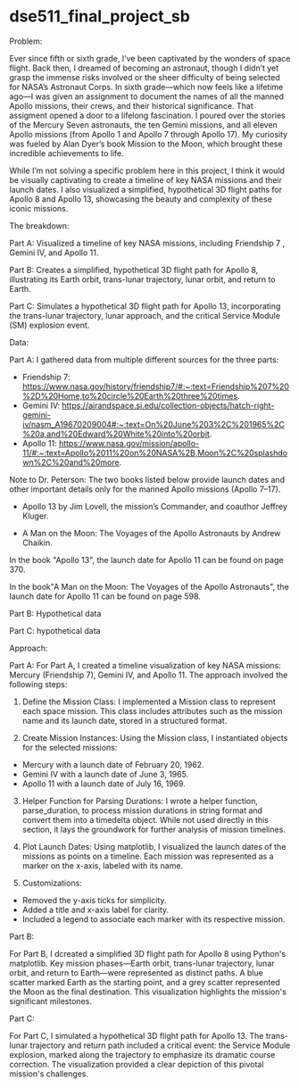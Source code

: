 # dse511_final_project_sb

Problem:

  Ever since fifth or sixth grade, I’ve been captivated by the wonders of space flight. Back then, I dreamed of becoming an astronaut, though I didn’t yet grasp the immense risks involved or the sheer difficulty of being selected for NASA’s Astronaut Corps. In sixth grade—which now feels like a lifetime ago—I was given an assignment to document the names of all the manned Apollo missions, their crews, and their historical significance. That assigment opened a door to a lifelong fascination. I poured over the stories of the Mercury Seven astronauts, the ten Gemini missions, and all eleven Apollo missions (from Apollo 1 and Apollo 7 through Apollo 17). My curiosity was fueled by Alan Dyer’s book Mission to the Moon, which brought these incredible achievements to life.

  While I’m not solving a specific problem here in this project, I think it would be visually captivating to create a timeline of key NASA missions and their launch dates. I also visualized a simplified, hypothetical 3D flight paths for Apollo 8 and Apollo 13, showcasing the beauty and complexity of these iconic missions.

The breakdown:

Part A: Visualized a timeline of key NASA missions, including Friendship 7 , Gemini IV, and Apollo 11.

Part B: Creates a simplified, hypothetical 3D flight path for Apollo 8, illustrating its Earth orbit, trans-lunar trajectory, lunar orbit, and return to Earth.

Part C: Simulates a hypothetical 3D flight path for Apollo 13, incorporating the trans-lunar trajectory, lunar approach, and the critical Service Module (SM) explosion event.

Data:

Part A: I gathered data from multiple different sources for the three parts:

- Friendship 7: https://www.nasa.gov/history/friendship7/#:~:text=Friendship%207%20%2D%20Home,to%20circle%20Earth%20three%20times.
- Gemini IV: https://airandspace.si.edu/collection-objects/hatch-right-gemini-iv/nasm_A19670209004#:~:text=On%20June%203%2C%201965%2C%20a,and%20Edward%20White%20into%20orbit.
- Apollo 11: https://www.nasa.gov/mission/apollo-11/#:~:text=Apollo%2011%20on%20NASA%2B,Moon%2C%20splashdown%2C%20and%20more.

Note to Dr. Peterson: The two books listed below provide launch dates and other important details only for the manned Apollo missions (Apollo 7–17).

- Apollo 13 by Jim Lovell, the mission’s Commander, and coauthor Jeffrey Kluger. 

- A Man on the Moon: The Voyages of the Apollo Astronauts by Andrew Chaikin.

In the book "Apollo 13", the launch date for Apollo 11 can be found on page 370.

In the book"A Man on the Moon: The Voyages of the Apollo Astronauts", the launch date for Apollo 11 can be found on page 598.

Part B: Hypothetical data

Part C: hypothetical data

Approach: 

Part A: For Part A, I created a timeline visualization of key NASA missions: Mercury (Friendship 7), Gemini IV, and Apollo 11. The approach involved the following steps:

1. Define the Mission Class: I implemented a Mission class to represent each space mission. This class includes attributes such as the mission name and its launch date, stored in a structured format.

2. Create Mission Instances: Using the Mission class, I instantiated objects for the selected missions:

- Mercury with a launch date of February 20, 1962.
- Gemini IV with a launch date of June 3, 1965.
- Apollo 11 with a launch date of July 16, 1969.

3. Helper Function for Parsing Durations: I wrote a helper function, parse_duration, to process mission durations in string format and convert them into a timedelta object. While not used directly in this section, it lays the groundwork for further analysis of mission timelines.

4. Plot Launch Dates: Using matplotlib, I visualized the launch dates of the missions as points on a timeline. Each mission was represented as a marker on the x-axis, labeled with its name.

5. Customizations:

- Removed the y-axis ticks for simplicity.
- Added a title and x-axis label for clarity.
- Included a legend to associate each marker with its respective mission.

Part B: 

  For Part B, I dcreated a simplified 3D flight path for Apollo 8 using Python's matplotlib. Key mission phases—Earth orbit, trans-lunar trajectory, lunar orbit, and return to Earth—were represented as distinct paths. A blue scatter marked Earth as the starting point, and a grey scatter represented the Moon as the final destination. This visualization highlights the mission's significant milestones.

Part C: 

  For Part C, I simulated a hypothetical 3D flight path for Apollo 13. The trans-lunar trajectory and return path included a critical event: the Service Module explosion, marked along the trajectory to emphasize its dramatic course correction. The visualization provided a clear depiction of this pivotal mission's challenges.



  

